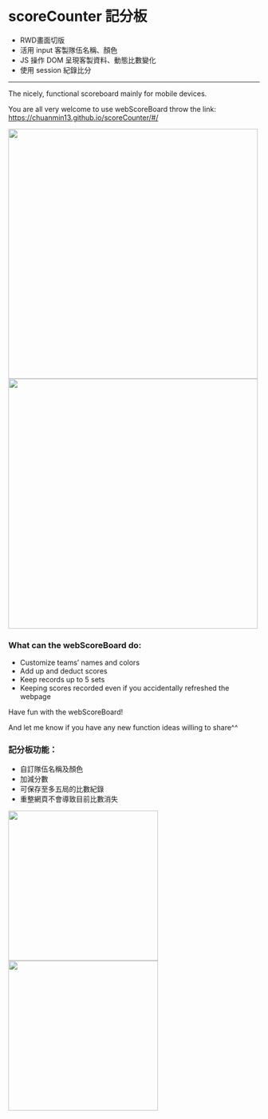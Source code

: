 # scoreCounter 記分板

- RWD畫面切版
- 活用 input 客製隊伍名稱、顏色
- JS 操作 DOM 呈現客製資料、動態比數變化
- 使用 session 紀錄比分

---

The nicely, functional scoreboard mainly for mobile devices.

<p>You are all very welcome to use webScoreBoard throw the link:
<a href="https://chuanmin13.github.io/scoreCounter/scoreCounter-m.html">https://chuanmin13.github.io/scoreCounter/#/</a></p>

<img src="https://github.com/chuanmin13/scoreCounter/blob/main/img/scoreCounter.JPG?raw=true" width="500px"/> <img src="https://github.com/chuanmin13/scoreCounter/blob/main/img/scoreCounter-2.JPG?raw=true" width="500px"/>

### What can the webScoreBoard do:

- Customize teams’ names and colors 
- Add up and deduct scores
- Keep records up to 5 sets
- Keeping scores recorded even if you accidentally refreshed the webpage


Have fun with the webScoreBoard!

And let me know if you have any new function ideas willing to share^^


### 記分板功能：
- 自訂隊伍名稱及顏色 
- 加減分數
- 可保存至多五局的比數紀錄
- 重整網頁不會導致目前比數消失


<img src="https://github.com/chuanmin13/scoreCounter/blob/main/img/scoreCounter-3.JPG?raw=true" width="300px"/> <img src="https://github.com/chuanmin13/scoreCounter/blob/main/img/scoreCounter-4.JPG?raw=true" width="300px" />
